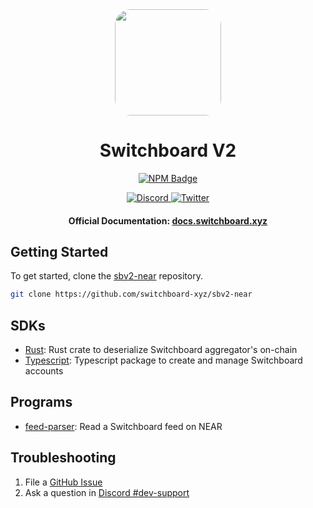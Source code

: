 <div align="center">
  <img height="170" style="border-radius:25px" src="https://github.com/switchboard-xyz/sbv2-core/raw/main/website/static/img/icons/switchboard/avatar.svg" />

  <h1>Switchboard V2</h1>

  <p>
	<a href="https://www.npmjs.com/package/@switchboard-xyz/near.js">
    <img alt="NPM Badge" src="https://img.shields.io/github/package-json/v/switchboard-xyz/sbv2-near?color=red&filename=javascript%2Fnear.js%2Fpackage.json&label=%40switchboard-xyz%2Fnear.js&logo=npm">
  </a>
  </p>

  <p>
    <a href="https://discord.gg/switchboardxyz">
      <img alt="Discord" src="https://img.shields.io/discord/841525135311634443?color=blueviolet&logo=discord&logoColor=white">
    </a>
    <a href="https://twitter.com/switchboardxyz">
      <img alt="Twitter" src="https://img.shields.io/twitter/follow/switchboardxyz?label=Follow+Switchboard" />
    </a>
  </p>

  <h4>
    <strong>Official Documentation: </strong><a href="https://docs.switchboard.xyz">docs.switchboard.xyz</a>
  </h4>
</div>

## Getting Started

To get started, clone the
[sbv2-near](https://github.com/switchboard-xyz/sbv2-near) repository.

```bash
git clone https://github.com/switchboard-xyz/sbv2-near
```

## SDKs

- [Rust](/rust/sbv2-near/): Rust crate to deserialize Switchboard aggregator's
  on-chain
- [Typescript](/javascript/near.js/): Typescript package to create and manage
  Switchboard accounts

## Programs

- [feed-parser](/programs/feed-parser/): Read a Switchboard feed on NEAR

## Troubleshooting

1. File a
   [GitHub Issue](https://github.com/switchboard-xyz/sbv2-near/issues/new)
2. Ask a question in
   [Discord #dev-support](https://discord.com/channels/841525135311634443/984343400377647144)
